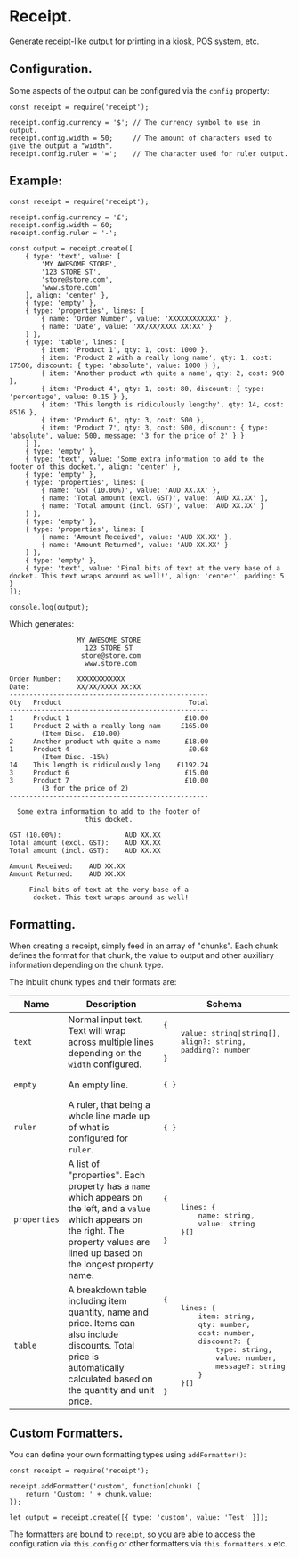 # Receipt.

Generate receipt-like output for printing in a kiosk, POS system, etc.

## Configuration.

Some aspects of the output can be configured via the `config` property:

```
const receipt = require('receipt');

receipt.config.currency = '$'; // The currency symbol to use in output.
receipt.config.width = 50;     // The amount of characters used to give the output a "width".
receipt.config.ruler = '=';    // The character used for ruler output.
```

## Example:

```
const receipt = require('receipt');

receipt.config.currency = '£';
receipt.config.width = 60;
receipt.config.ruler = '-';

const output = receipt.create([
	{ type: 'text', value: [
		'MY AWESOME STORE',
		'123 STORE ST',
		'store@store.com',
		'www.store.com'
	], align: 'center' },
	{ type: 'empty' },
	{ type: 'properties', lines: [
		{ name: 'Order Number', value: 'XXXXXXXXXXXX' },
		{ name: 'Date', value: 'XX/XX/XXXX XX:XX' }
	] },
	{ type: 'table', lines: [
		{ item: 'Product 1', qty: 1, cost: 1000 },
		{ item: 'Product 2 with a really long name', qty: 1, cost: 17500, discount: { type: 'absolute', value: 1000 } },
		{ item: 'Another product wth quite a name', qty: 2, cost: 900 },
		{ item: 'Product 4', qty: 1, cost: 80, discount: { type: 'percentage', value: 0.15 } },
		{ item: 'This length is ridiculously lengthy', qty: 14, cost: 8516 },
		{ item: 'Product 6', qty: 3, cost: 500 },
		{ item: 'Product 7', qty: 3, cost: 500, discount: { type: 'absolute', value: 500, message: '3 for the price of 2' } }
	] },
	{ type: 'empty' },
	{ type: 'text', value: 'Some extra information to add to the footer of this docket.', align: 'center' },
	{ type: 'empty' },
	{ type: 'properties', lines: [
		{ name: 'GST (10.00%)', value: 'AUD XX.XX' },
		{ name: 'Total amount (excl. GST)', value: 'AUD XX.XX' },
		{ name: 'Total amount (incl. GST)', value: 'AUD XX.XX' }
	] },
	{ type: 'empty' },
	{ type: 'properties', lines: [
		{ name: 'Amount Received', value: 'AUD XX.XX' },
		{ name: 'Amount Returned', value: 'AUD XX.XX' }
	] },
	{ type: 'empty' },
	{ type: 'text', value: 'Final bits of text at the very base of a docket. This text wraps around as well!', align: 'center', padding: 5 }
]);

console.log(output);
```

Which generates:

```
                 MY AWESOME STORE                 
                   123 STORE ST                   
                  store@store.com                 
                   www.store.com                  
                                                  
Order Number:    XXXXXXXXXXXX
Date:            XX/XX/XXXX XX:XX
--------------------------------------------------
Qty   Product                                Total
--------------------------------------------------
1     Product 1                             £10.00
1     Product 2 with a really long nam     £165.00
        (Item Disc. -£10.00)
2     Another product wth quite a name      £18.00
1     Product 4                              £0.68
        (Item Disc. -15%)
14    This length is ridiculously leng    £1192.24
3     Product 6                             £15.00
3     Product 7                             £10.00
        (3 for the price of 2)
--------------------------------------------------
                                                  
  Some extra information to add to the footer of  
                   this docket.                   
                                                  
GST (10.00%):                AUD XX.XX
Total amount (excl. GST):    AUD XX.XX
Total amount (incl. GST):    AUD XX.XX
                                                  
Amount Received:    AUD XX.XX
Amount Returned:    AUD XX.XX
                                                  
     Final bits of text at the very base of a     
      docket. This text wraps around as well!     
```

## Formatting.

When creating a receipt, simply feed in an array of "chunks". Each chunk defines the format for that
chunk, the value to output and other auxiliary information depending on the chunk type.

The inbuilt chunk types and their formats are:

<table>
	<thead>
		<tr>
			<th>Name</th>
			<th>Description</th>
			<th>Schema</th>
		</tr>
	</thead>
	<tbody>
		<tr>
			<td><code>text</code></td>
			<td>Normal input text. Text will wrap across multiple lines depending on the <code>width</code> configured.</td>
			<td><pre>{
	value: string|string[],
	align?: string,
	padding?: number
}</pre></td>
		</tr>
		<tr>
			<td><code>empty</code></td>
			<td>An empty line.</td>
			<td><pre>{ }</pre></td>
		</tr>
		<tr>
			<td><code>ruler</code></td>
			<td>A ruler, that being a whole line made up of what is configured for <code>ruler</code>.</td>
			<td><pre>{ }</pre></td>
		</tr>
		<tr>
			<td><code>properties</code></td>
			<td>A list of "properties". Each property has a <code>name</code> which appears on the left, and a <code>value</code> which appears on the right. The property values are lined up based on the longest property name.</td>
			<td><pre>{
	lines: {
		name: string,
		value: string
	}[]
}</pre></td>
		</tr>
		<tr>
			<td><code>table</code></td>
			<td>A breakdown table including item quantity, name and price. Items can also include discounts. Total price is automatically calculated based on the quantity and unit price.</td>
			<td><pre>{
	lines: {
		item: string,
		qty: number,
		cost: number,
		discount?: {
			type: string,
			value: number,
			message?: string
		}
	}[]
}</pre></td>
		</tr>
	</tbody>
</table>

## Custom Formatters.

You can define your own formatting types using `addFormatter()`:

```
const receipt = require('receipt');

receipt.addFormatter('custom', function(chunk) {
	return 'Custom: ' + chunk.value;
});

let output = receipt.create([{ type: 'custom', value: 'Test' }]);
```

The formatters are bound to `receipt`, so you are able to access the configuration via `this.config`
or other formatters via `this.formatters.x` etc.

